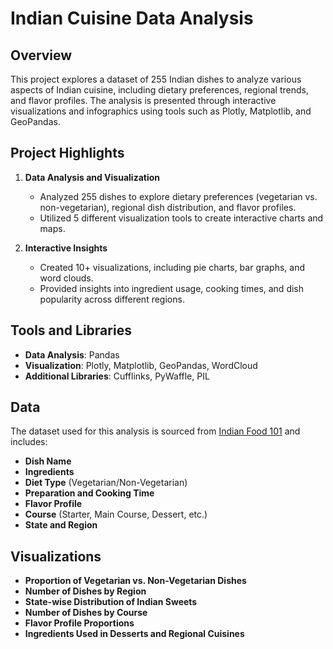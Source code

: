 # Indian Cuisine Data Analysis

## Overview

This project explores a dataset of 255 Indian dishes to analyze various aspects of Indian cuisine, including dietary preferences, regional trends, and flavor profiles. The analysis is presented through interactive visualizations and infographics using tools such as Plotly, Matplotlib, and GeoPandas.

## Project Highlights

1. **Data Analysis and Visualization**
   - Analyzed 255 dishes to explore dietary preferences (vegetarian vs. non-vegetarian), regional dish distribution, and flavor profiles.
   - Utilized 5 different visualization tools to create interactive charts and maps.

2. **Interactive Insights**
   - Created 10+ visualizations, including pie charts, bar graphs, and word clouds.
   - Provided insights into ingredient usage, cooking times, and dish popularity across different regions.

## Tools and Libraries

- **Data Analysis**: Pandas
- **Visualization**: Plotly, Matplotlib, GeoPandas, WordCloud
- **Additional Libraries**: Cufflinks, PyWaffle, PIL

## Data

The dataset used for this analysis is sourced from [Indian Food 101](../input/indian-food-101/indian_food.csv) and includes:
- **Dish Name**
- **Ingredients**
- **Diet Type** (Vegetarian/Non-Vegetarian)
- **Preparation and Cooking Time**
- **Flavor Profile**
- **Course** (Starter, Main Course, Dessert, etc.)
- **State and Region**

## Visualizations

- **Proportion of Vegetarian vs. Non-Vegetarian Dishes**
- **Number of Dishes by Region**
- **State-wise Distribution of Indian Sweets**
- **Number of Dishes by Course**
- **Flavor Profile Proportions**
- **Ingredients Used in Desserts and Regional Cuisines**

